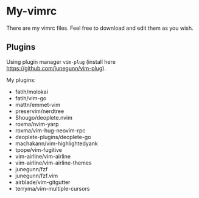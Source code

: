 # My-vimrc
There are my vimrc files. Feel free to download and edit them as you wish.

## Plugins
Using plugin manager `vim-plug` (install here https://github.com/junegunn/vim-plug).

My plugins:

  - fatih/molokai
  - fatih/vim-go
  - mattn/emmet-vim
  - preservim/nerdtree
  - Shougo/deoplete.nvim
  - roxma/nvim-yarp
  - roxma/vim-hug-neovim-rpc
  - deoplete-plugins/deoplete-go
  - machakann/vim-highlightedyank
  - tpope/vim-fugitive
  - vim-airline/vim-airline
  - vim-airline/vim-airline-themes
  - junegunn/fzf
  - junegunn/fzf.vim
  - airblade/vim-gitgutter
  - terryma/vim-multiple-cursors
